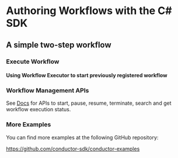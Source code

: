 # Authoring Workflows with the C# SDK

## A simple two-step workflow

<!-- TODO add snippet -->

### Execute Workflow

#### Using Workflow Executor to start previously registered workflow

<!-- TODO add snippet -->

### Workflow Management APIs
See [Docs](/docs/readme/executor.md) for APIs to start, pause, resume, terminate, search and get workflow execution status.

### More Examples
You can find more examples at the following GitHub repository:

https://github.com/conductor-sdk/conductor-examples
